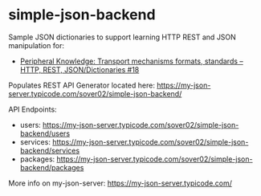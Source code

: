# simple-json-backend


Sample JSON dictionaries to support learning HTTP REST and JSON manipulation for: 
- [Peripheral Knowledge: Transport mechanisms formats, standards – HTTP, REST, JSON/Dictionaries #18](https://github.com/rikkaewesson/elastic-transition-plan/issues/18)

Populates REST API Generator located here: https://my-json-server.typicode.com/sover02/simple-json-backend/

API Endpoints:
- users: https://my-json-server.typicode.com/sover02/simple-json-backend/users
- services: https://my-json-server.typicode.com/sover02/simple-json-backend/services
- packages: https://my-json-server.typicode.com/sover02/simple-json-backend/packages


More info on my-json-server:
https://my-json-server.typicode.com/
